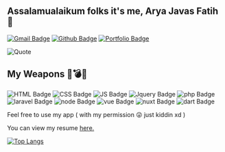 ## Assalamualaikum folks it's me, Arya Javas Fatih 👋

[![Gmail Badge](https://img.shields.io/badge/Gmail-D14836?style=for-the-badge&logo=gmail&logoColor=white&link=mailto:aryajavasfatih888@gmail.com)](mailto:aryajavasfatih888@gmail.com)
[![Github Badge](https://img.shields.io/badge/-aryajf-grey?style=flat&logo=github&logoColor=white&link=https://github.com/aryajf/)](https://www.github.com/aryajf/)
[![Portfolio Badge](https://img.shields.io/badge/portfolio-web-blue?style=flat&link=https://javas.digitalinteraktif.com/)](https://javas.digitalinteraktif.com/)

![Quote](https://camo.githubusercontent.com/4f89632167b7a39fb7f92d4f634da0ce577b0a5c5ceee4578c71d12fc4417c77/68747470733a2f2f6769746875622d726561646d652d71756f7465732e6865726f6b756170702e636f6d2f71756f74653f7468656d653d6461726b)

## My Weapons 🔫💣💥
![HTML Badge](https://img.shields.io/badge/HTML5-E34F26?style=for-the-badge&logo=html5&logoColor=white]) ![CSS Badge](https://img.shields.io/badge/CSS3-1572B6?style=for-the-badge&logo=css3&logoColor=white]) ![JS Badge](https://img.shields.io/badge/JavaScript-323330?style=for-the-badge&logo=javascript&logoColor=F7DF1E]) ![Jquery Badge](https://img.shields.io/badge/jQuery-0769AD?style=for-the-badge&logo=jquery&logoColor=white]) ![php Badge](https://img.shields.io/badge/PHP-777BB4?style=for-the-badge&logo=php&logoColor=white]) ![laravel Badge](https://img.shields.io/badge/Laravel-FF2D20?style=for-the-badge&logo=laravel&logoColor=white]) ![node Badge](https://img.shields.io/badge/Node.js-339933?style=for-the-badge&logo=nodedotjs&logoColor=white]) ![vue Badge](https://img.shields.io/badge/Vue.js-35495E?style=for-the-badge&logo=vuedotjs&logoColor=4FC08D]) ![nuxt Badge](https://img.shields.io/badge/nuxt.js-00C58E?style=for-the-badge&logo=nuxtdotjs&logoColor=white]) ![dart Badge](https://img.shields.io/badge/Dart-0175C2?style=for-the-badge&logo=dart&logoColor=white])

<p align='left'>Feel free to use my app ( with my permission 😜 just kiddin xd )
<p align='left'> You can view my resume <a href='https://javas.digitalinteraktif.com/pdfdownload ' target=_blank><u>here</u>.</a></p>

[![Top Langs](https://github-readme-stats.vercel.app/api/top-langs/?username=aryajf&layout=compact)](https://github.com/aryajf/github-readme-stats)
